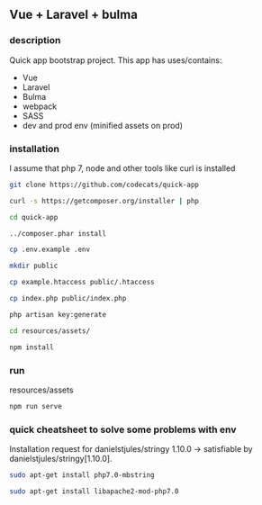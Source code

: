 ## Vue + Laravel + bulma 
### description
Quick app bootstrap project. This app has uses/contains:
- Vue
- Laravel
- Bulma
- webpack
- SASS
- dev and prod env (minified assets on prod)

### installation

I assume that php 7, node and other tools like curl is installed
```bash
git clone https://github.com/codecats/quick-app 
```
```bash
curl -s https://getcomposer.org/installer | php
```
```bash
cd quick-app
```
```bash
../composer.phar install
```
```bash
cp .env.example .env
```
```bash
mkdir public
```
```bash
cp example.htaccess public/.htaccess
```
```bash
cp index.php public/index.php
```
```bash
php artisan key:generate
```
```bash
cd resources/assets/
```
```bash
npm install
```


### run

resources/assets
```bash
npm run serve
```


### quick cheatsheet to solve some problems with env 

Installation request for danielstjules/stringy 1.10.0 -> satisfiable by danielstjules/stringy[1.10.0].
```bash
sudo apt-get install php7.0-mbstring
```
```bash
sudo apt-get install libapache2-mod-php7.0
```
